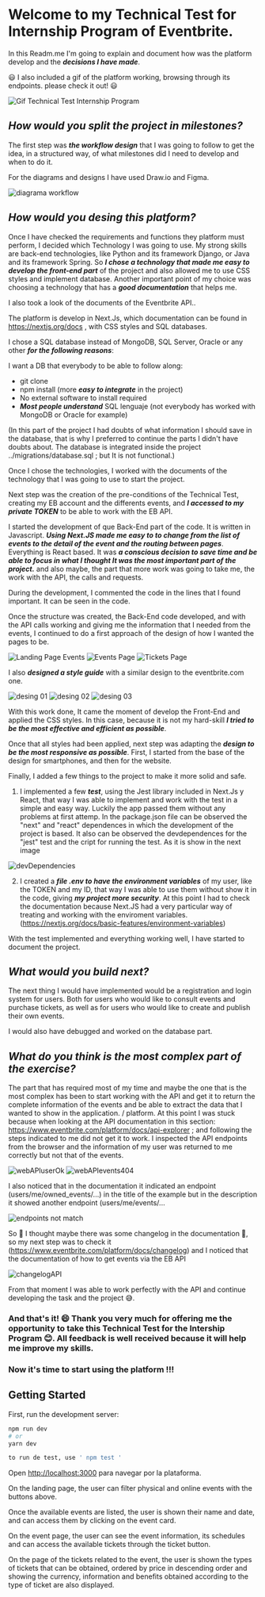 # Welcome to my Technical Test for Internship Program of Eventbrite.

In this Readm.me I'm going to explain and document how was the platform develop and the ***decisions I have made***.

:smiley: I also included a gif of the platform working, browsing through its endpoints. please check it out! :smiley:

![Gif Technical Test Internship Program](https://user-images.githubusercontent.com/90139066/175532502-7a6f358f-2705-4037-985e-adb8605695d3.gif)

## ***How would you split the project in milestones?***

The first step was ***the workflow design*** that I was going to follow to get the idea, in a structured way, of what milestones did I need to develop and when to do it.

For the diagrams and designs I have used Draw.io and Figma. 

![diagrama workflow](https://user-images.githubusercontent.com/90139066/175532769-861eb0fb-74a0-415c-a76d-4fe74671a670.png)

## ***How would you desing this platform?***

Once I have checked the requirements and functions they platform must perform, I decided which Technology I was going to use. My strong skills are back-end technologies, like Python and its framework Django, or Java and its framework Spring. So ***I chose a technology that made me easy to develop the front-end part*** of the project and also allowed me to use CSS styles and implement database. Another important point of my choice was choosing a technology that has a ***good documentation*** that helps me.  

I also took a look of the documents of the Eventbrite API..

The platform is develop in Next.Js, which documentation can be found in https://nextjs.org/docs , with CSS styles and SQL databases.

I chose a SQL database instead of MongoDB, SQL Server, Oracle or any other ***for the following reasons***:

I want a DB that everybody to be able to follow along:
- git clone
- npm install (more ***easy to integrate*** in the project)
- No external software to install required
- ***Most people understand*** SQL lenguaje (not everybody has worked with MongoDB or Oracle for example)

(In this part of the project I had doubts of what information I should save in the database, that is why I preferred to continue the parts I didn't have doubts about.
The database is integrated inside the project ../migrations/database.sql ; but It is not functional.)

Once I chose the technologies, I worked with the documents of the technology that I was going to use to start the project. 

Next step was the creation of the pre-conditions of the Technical Test, creating my EB account and the differents events, and ***I accessed to my private TOKEN*** to be able to work with the EB API.

I started the development of que Back-End part of the code. It is written in Javascript. ***Using Next.JS made me easy to to change from the list of events to the detail of the event and the routing between pages***. Everything is React based. It was ***a conscious decision to save time and be able to focus in what I thought It was the most important part of the project.*** and also maybe, the part that more work was going to take me, the work with the API, the calls and requests. 

During the development, I commented the code in the lines that I found important. It can be seen in the code.  

Once the structure was created, the Back-End code developed, and with the API calls working and giving me the information that I needed from the events, I continued to do a first approach of the design of how I wanted the pages to be.  

![Landing Page Events](https://user-images.githubusercontent.com/90139066/175538853-a683800b-a645-40b1-ac2d-e6ae8b919570.png)
![Events Page](https://user-images.githubusercontent.com/90139066/175538874-fa6fd053-6e1f-4870-8d4c-4401c8cfe1e0.png)
![Tickets Page](https://user-images.githubusercontent.com/90139066/175538881-6ef73559-2519-489f-87cf-538285358b28.png)

I also ***designed a style guide*** with a similar design to the eventbrite.com one.

![desing 01](https://user-images.githubusercontent.com/90139066/175539103-421d80d7-ef42-40cd-95b7-6bd5ad68670a.png)
![desing 02](https://user-images.githubusercontent.com/90139066/175539115-b0cc1b5a-4341-4e80-b53e-6646d19e6a80.png)
![desing 03](https://user-images.githubusercontent.com/90139066/175539120-72a4230c-deff-4f8d-afe9-4db383d179bc.png)

With this work done, It came the moment of develop the Front-End and applied the CSS styles. In this case, because it is not my hard-skill ***I tried to be the most effective and efficient as possible***.

Once that all styles had been applied, next step was adapting the ***design to be the most responsive as possible***. First, I started from the base of the design for smartphones, and then for the website. 

Finally, I added a few things to the project to make it more solid and safe.

1) I implemented a few ***test***, using the Jest library included in Next.Js y React, that way I was able to implement and work with the test in a simple and easy way. Luckily the app passed them without any problems at first attemp. In the package.json file can be observed the "next" and "react" dependences in which the development of the project is based. It also can be observed the devdependences for the "jest" test and the cript for running the test. As it is show in the next image

![devDependencies](https://user-images.githubusercontent.com/90139066/175541465-c4510218-8877-44f7-aa7c-1f3bb6350bbd.png)

2) I created a ***file .env to have the environment variables*** of my user, like the TOKEN and my ID, that way I was able to use them without show it in the code, giving ***my project more security***. At this point I had to check the documentation  because Next.JS had a very particular way of treating and working with the enviroment variables. (https://nextjs.org/docs/basic-features/environment-variables)

With the test implemented and everything working well, I have started to document the project. 

## ***What would you build next?***

The next thing I would have implemented would be a registration and login system for users. Both for users who would like to consult events and purchase tickets, as well as for users who would like to create and publish their own events.

I would also have debugged and worked on the database part.

## ***What do you think is the most complex part of the exercise?***

The part that has required most of my time and maybe the one that is the most complex has been to start working with the API and get it to return the complete information of the events and be able to extract the data that I wanted to show in the application. / platform. At this point I was stuck because when looking at the API documentation in this section: https://www.eventbrite.com/platform/docs/api-explorer ; and following the steps indicated to me did not get it to work. I inspected the API endpoints from the browser and the information of my user was returned to me correctly but not that of the events.

![webAPIuserOk](https://user-images.githubusercontent.com/90139066/175543802-9dbc71b9-f51d-4699-ae1e-8038c0e14888.png)
![webAPIevents404](https://user-images.githubusercontent.com/90139066/175543824-f4972538-f00f-4461-ac4c-c4f60d169aa7.png)

I also noticed that in the documentation it indicated an endpoint (users/me/owned_events/...) in the title of the example but in the description it showed another endpoint (users/me/events/...

![endpoints not match](https://user-images.githubusercontent.com/90139066/175544068-ebd81fed-0ada-42ce-a822-d19793862e91.jpg)

So :thinking: I thought maybe there was some changelog in the documentation :thinking:, so my next step was to check it (https://www.eventbrite.com/platform/docs/changelog) and I noticed that the documentation of how to get events via the EB API

![changelogAPI](https://user-images.githubusercontent.com/90139066/175544563-1b2affb5-efb0-49a4-9be6-7ec1cf6dddb1.png)

From that moment I was able to work perfectly with the API and continue developing the task and the project :sweat_smile:.

### And that's it! :smile: Thank you very much for offering me the opportunity to take this Technical Test for the Intership Program :blush:. All feedback is well received because it will help me improve my skills.

### **Now it's time to start using the platform !!!** 

## Getting Started

First, run the development server:

```bash
npm run dev
# or
yarn dev

to run de test, use ' npm test ' 
```
Open [http://localhost:3000](http://localhost:3000) para navegar por la plataforma. 

On the landing page, the user can filter physical and online events with the buttons above.

Once the available events are listed, the user is shown their name and date, and can access them by clicking on the event card.

On the event page, the user can see the event information, its schedules and can access the available tickets through the ticket button.

On the page of the tickets related to the event, the user is shown the types of tickets that can be obtained, ordered by price in descending order and showing the currency, information and benefits obtained according to the type of ticket are also displayed.

